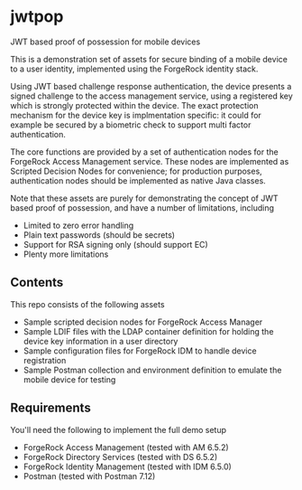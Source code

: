 # jwtpop
JWT based proof of possession for mobile devices

This is a demonstration set of assets for secure binding of a mobile device to a user identity, implemented using the ForgeRock identity stack.

Using JWT based challenge response authentication, the device presents a signed challenge to the access management service, using a registered key which is strongly protected within the device. The exact protection mechanism for the device key is implmentation specific: it could for example be secured by a biometric check to support multi factor authentication.

The core functions are provided by a set of authentication nodes for the ForgeRock Access Management service. These nodes are implemented as Scripted Decision Nodes for convenience; for production purposes, authentication nodes should be implemented as native Java classes.

Note that these assets are purely for demonstrating the concept of JWT based proof of possession, and have a number of limitations, including

- Limited to zero error handling
- Plain text passwords (should be secrets)
- Support for RSA signing only (should support EC)
- Plenty more limitations

## Contents

This repo consists of the following assets

- Sample scripted decision nodes for ForgeRock Access Manager 
- Sample LDIF files with the LDAP container definition for holding the device key information in a user directory 
- Sample configuration files for ForgeRock IDM to handle device registration
- Sample Postman collection and environment definition to emulate the mobile device for testing

## Requirements

You'll need the following to implement the full demo setup

- ForgeRock Access Management (tested with AM 6.5.2)
- ForgeRock Directory Services (tested with DS 6.5.2)
- ForgeRock Identity Management (tested with IDM 6.5.0)
- Postman (tested with Postman 7.12)





